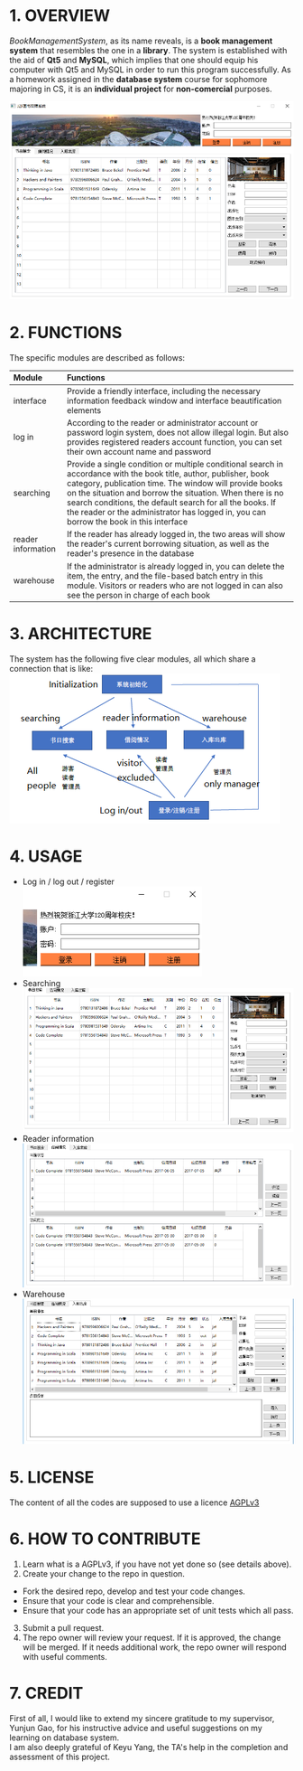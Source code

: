 # 1. OVERVIEW
*BookManagementSystem*, as its name reveals, is a **book management system** 
that resembles the one in a **library**. The system is established with the aid of
**Qt5** and **MySQL**, which implies that one should equip his computer with Qt5 and MySQL
in order to run this program successfully.
As a homework assigned in the **database system** course for sophomore majoring in CS,
it is an **individual project** for **non-comercial** purposes.

![](./images/overview_1.png)  

# 2. FUNCTIONS
The specific modules are described as follows:  

| Module | Functions |
|:-|:-|
| interface | Provide a friendly interface, including the necessary information feedback window and interface beautification elements |
| log in | According to the reader or administrator account or password login system, does not allow illegal login. But also provides registered readers account function, you can set their own account name and password |
| searching | Provide a single condition or multiple conditional search in accordance with the book title, author, publisher, book category, publication time. The window will provide books on the situation and borrow the situation. When there is no search conditions, the default search for all the books. If the reader or the administrator has logged in, you can borrow the book in this interface |
| reader information | If the reader has already logged in, the two areas will show the reader's current borrowing situation, as well as the reader's presence in the database |
| warehouse | If the administrator is already logged in, you can delete the item, the entry, and the file-based batch entry in this module. Visitors or readers who are not logged in can also see the person in charge of each book |
  
# 3. ARCHITECTURE
The system has the following five clear modules, all which share a connection that is like:  
![](./images/architecture_1.png)  

# 4. USAGE
- Log in / log out / register  
![](./images/usage_1.png)  
- Searching  
![](./images/usage_2.png)  
- Reader information  
![](./images/usage_3.png)  
- Warehouse  
![](./images/usage_4.png)  
  
# 5. LICENSE
The content of all the codes are supposed to use a licence [AGPLv3](./LICENSE)  

# 6. HOW TO CONTRIBUTE
1. Learn what is a AGPLv3, if you have not yet done so (see details above).  
2.  Create your change to the repo in question.
- Fork the desired repo, develop and test your code changes.
- Ensure that your code is clear and comprehensible.
- Ensure that your code has an appropriate set of unit tests which all pass.
3. Submit a pull request.
4. The repo owner will review your request. If it is approved, the change will be merged. If it needs additional work, the repo owner will respond with useful comments.

# 7. CREDIT
First of all, I would like to extend my sincere gratitude to my supervisor, Yunjun Gao, for his instructive advice and useful suggestions on my learning on database system.   
I am also deeply grateful of Keyu Yang, the TA's help in the completion and assessment of this project.  


